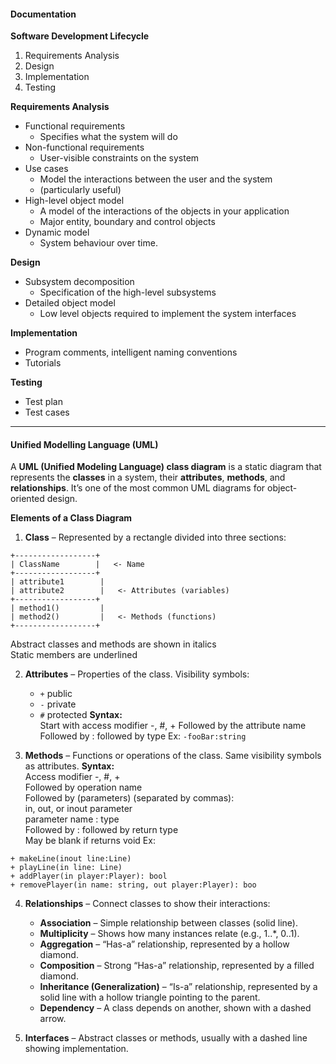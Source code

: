 #### Documentation

**Software Development Lifecycle**
1. Requirements Analysis
2. Design
3. Implementation
4. Testing

**Requirements Analysis**
- Functional requirements  
	- Specifies what the system will do  
- Non-functional requirements  
	- User-visible constraints on the system  
- Use cases  
	- Model the interactions between the user and the system 
	- (particularly useful)  
- High-level object model  
	- A model of the interactions of the objects in your application  
	- Major entity, boundary and control objects  
- Dynamic model  
	- System behaviour over time.

**Design**
- Subsystem decomposition  
	- Specification of the high-level subsystems  
- Detailed object model  
	- Low level objects required to implement the system interfaces

**Implementation**
- Program comments, intelligent naming conventions  
- Tutorials

**Testing**
- Test plan  
- Test cases


---
#### Unified Modelling Language (UML)

A **UML (Unified Modeling Language) class diagram** is a static diagram that represents the **classes** in a system, their **attributes**, **methods**, and **relationships**. It’s one of the most common UML diagrams for object-oriented design.

**Elements of a Class Diagram**
1. **Class** – Represented by a rectangle divided into three sections:
```
+------------------+
| ClassName        |   <- Name
+------------------+
| attribute1        |
| attribute2        |   <- Attributes (variables)
+------------------+
| method1()         |
| method2()         |   <- Methods (functions)
+------------------+
```

Abstract classes and methods are shown in italics  
Static members are underlined

2. **Attributes** – Properties of the class. Visibility symbols:
    - `+` public
    - `-` private
    - `#` protected
	**Syntax:**  
		Start with access modifier -, #, +
		Followed by the attribute name  
		Followed by : followed by type
		Ex: `-fooBar:string`

3. **Methods** – Functions or operations of the class. Same visibility symbols as attributes.
	**Syntax:**  
		Access modifier -, #, +  
		Followed by operation name  
		Followed by (parameters) (separated by commas):  
			in, out, or inout parameter  
			parameter name : type  
		Followed by : followed by return type  
		May be blank if returns void
		Ex: 
```
+ makeLine(inout line:Line)  
+ playLine(in line: Line)  
+ addPlayer(in player:Player): bool  
+ removePlayer(in name: string, out player:Player): boo
```


4. **Relationships** – Connect classes to show their interactions:
    - **Association** – Simple relationship between classes (solid line).
    - **Multiplicity** – Shows how many instances relate (e.g., 1..*, 0..1).
    - **Aggregation** – “Has-a” relationship, represented by a hollow diamond.
    - **Composition** – Strong “Has-a” relationship, represented by a filled diamond.
    - **Inheritance (Generalization)** – “Is-a” relationship, represented by a solid line with a hollow triangle pointing to the parent.
    - **Dependency** – A class depends on another, shown with a dashed arrow.
        
5. **Interfaces** – Abstract classes or methods, usually with a dashed line showing implementation.


